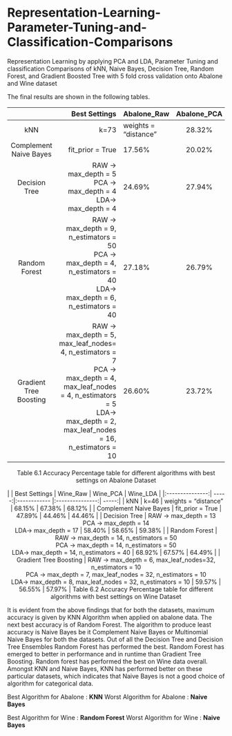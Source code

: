# Representation-Learning-Parameter-Tuning-and-Classification-Comparisons

Representation Learning by applying PCA and LDA, Parameter Tuning and classification Comparisons of kNN, Naive Bayes, Decision Tree, Random Forest, and Gradient Boosted Tree with 5 fold cross validation onto Abalone and Wine dataset


The final results are shown in the following tables.

|  | Best Settings | Abalone_Raw  | Abalone_PCA  | Abalone_LDA |
|:---------------:| -----:|:------------ |:---------------:| -----:|
| kNN  | k=73 | weights = “distance” | 28.32% | 27.17% | 27.84% |
| Complement Naive Bayes  | fit_prior = True | 17.56% | 20.02% | 23.53% |
| Decision Tree  | RAW -> max_depth = 5 <br> PCA -> max_depth = 4 <br> LDA-> max_depth = 4 | 24.69% | 27.94% | 24.69% |
| Random Forest  | RAW -> max_depth = 9, n_estimators = 50 <br> PCA -> max_depth = 4, n_estimators = 40 <br> LDA-> max_depth = 6, n_estimators = 40 | 27.18% | 26.79% | 27.94% |
| Gradient Tree Boosting  | RAW -> max_depth = 5, max_leaf_nodes= 4, n_estimators = 7 <br> PCA -> max_depth = 4, max_leaf_nodes = 4, n_estimators = 5 <br> LDA-> max_depth = 2, max_leaf_nodes = 16, n_estimators = 10 | 26.60% | 23.72% | 26.70% |
<p align="center">
Table 6.1 Accuracy Percentage table for different algorithms with best settings on Abalone Dataset
</p>

<p align="center">
|  | Best Settings | Wine_Raw  | Wine_PCA  | Wine_LDA |
|:---------------:| -----:|:------------ |:---------------:| -----:|
| kNN  | k=46 | weights = “distance” | 68.15% | 67.38% | 68.12% |
| Complement Naive Bayes  | fit_prior = True | 47.89% | 44.46% | 44.46% |
| Decision Tree  | RAW -> max_depth = 13 <br> PCA -> max_depth = 14 <br> LDA-> max_depth = 17 | 58.40% | 58.65% | 59.38% |
| Random Forest  | RAW -> max_depth = 14, n_estimators = 50 <br> PCA -> max_depth = 14, n_estimators = 50 <br> LDA-> max_depth = 14, n_estimators = 40 | 68.92% | 67.57% | 64.49% |
| Gradient Tree Boosting  | RAW -> max_depth = 6, max_leaf_nodes=32, n_estimators = 10 <br> PCA -> max_depth = 7, max_leaf_nodes = 32, n_estimators = 10 <br> LDA-> max_depth = 8, max_leaf_nodes = 32, n_estimators = 10 | 59.57% | 56.55% | 57.97% |
Table 6.2 Accuracy Percentage table for different algorithms with best settings on Wine Dataset
</p>

It is evident from the above findings that for both the datasets, maximum accuracy is given by KNN Algorithm when applied on abalone data. The next best accuracy is of Random Forest. The algorithm to produce least accuracy is Naive Bayes be it Complement Naive Bayes or Multinomial Naive Bayes for both the datasets. Out of all the Decision Tree and Decision Tree Ensembles Random Forest has performed the best. Random Forest has emerged to better in performance and in runtime than Gradient Tree Boosting. Random forest has performed the best on Wine data overall. Amongst KNN and Naive Bayes, KNN has performed better on these particular datasets, which indicates that Naive Bayes is not a good choice of algorithm for categorical data.

Best Algorithm for Abalone : **KNN**
Worst Algorithm for Abalone : **Naive Bayes**

Best Algorithm for Wine : **Random Forest**
Worst Algorithm for Wine : **Naive Bayes**
